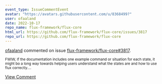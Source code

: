 ```yaml
---
event_type: IssueCommentEvent
avatar: "https://avatars.githubusercontent.com/u/8368499?"
user: ofaaland
date: 2022-10-17
repo_name: flux-framework/flux-core
html_url: https://github.com/flux-framework/flux-core/issues/3817
repo_url: https://github.com/flux-framework/flux-core
---
```


<a href='https://github.com/ofaaland' target='_blank'>ofaaland</a> commented on issue <a href='https://github.com/flux-framework/flux-core/issues/3817' target='_blank'>flux-framework/flux-core#3817</a>.

<small>FWIW, If the documentation includes one example command or situation for each state, it might bo a long way towards helping users understand what the states are and how to use flux correctly....</small>

<a href='https://github.com/flux-framework/flux-core/issues/3817' target='_blank'>View Comment</a>